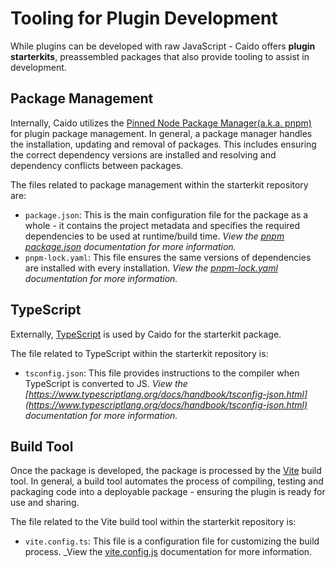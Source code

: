 # Tooling for Plugin Development

While plugins can be developed with raw JavaScript - Caido offers **plugin starterkits**, preassembled packages that also provide tooling to assist in development.

## Package Management

Internally, Caido utilizes the [Pinned Node Package Manager(a.k.a. pnpm)](https://pnpm.io/) for plugin package management. In general, a package manager handles the installation, updating and removal of packages. This includes ensuring the correct dependency versions are installed and resolving and dependency conflicts between packages.

The files related to package management within the starterkit repository are:

- `package.json`: This is the main configuration file for the package as a whole - it contains the project metadata and specifies the required dependencies to be used at runtime/build time. _View the [pnpm package.json](https://pnpm.io/package_json) documentation for more information._
- `pnpm-lock.yaml`: This file ensures the same versions of dependencies are installed with every installation. _View the [pnpm-lock.yaml](https://pnpm.io/git#lockfiles) documentation for more information._

## TypeScript

Externally, [TypeScript](https://docs.caido.io/concepts/essentials/workflows/js_in_caido.html#typing) is used by Caido for the starterkit package.

The file related to TypeScript within the starterkit repository is:

- `tsconfig.json`: This file provides instructions to the compiler when TypeScript is converted to JS. _View the [https://www.typescriptlang.org/docs/handbook/tsconfig-json.html](https://www.typescriptlang.org/docs/handbook/tsconfig-json.html) documentation for more information._

## Build Tool

Once the package is developed, the package is processed by the [Vite](https://vitejs.dev/guide/) build tool. In general, a build tool automates the process of compiling, testing and packaging code into a deployable package - ensuring the plugin is ready for use and sharing.

The file related to the Vite build tool within the starterkit repository is:

- `vite.config.ts`: This file is a configuration file for customizing the build process. _View the [vite.config.js](https://v2.vitejs.dev/config/) documentation for more information.
